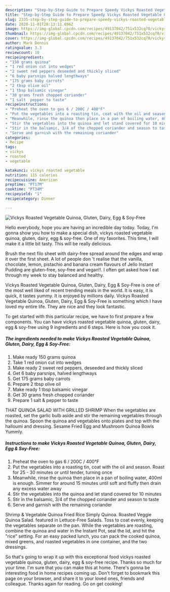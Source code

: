 ```yaml
---
description: "Step-by-Step Guide to Prepare Speedy Vickys Roasted Vegetable Quinoa, Gluten, Dairy, Egg &amp;amp; Soy-Free"
title: "Step-by-Step Guide to Prepare Speedy Vickys Roasted Vegetable Quinoa, Gluten, Dairy, Egg &amp;amp; Soy-Free"
slug: 2335-step-by-step-guide-to-prepare-speedy-vickys-roasted-vegetable-quinoa-gluten-dairy-egg-and-amp-soy-free
date: 2020-11-01T20:13:11.696Z
image: https://img-global.cpcdn.com/recipes/49137042/751x532cq70/vickys-roasted-vegetable-quinoa-gluten-dairy-egg-soy-free-recipe-main-photo.jpg
thumbnail: https://img-global.cpcdn.com/recipes/49137042/751x532cq70/vickys-roasted-vegetable-quinoa-gluten-dairy-egg-soy-free-recipe-main-photo.jpg
cover: https://img-global.cpcdn.com/recipes/49137042/751x532cq70/vickys-roasted-vegetable-quinoa-gluten-dairy-egg-soy-free-recipe-main-photo.jpg
author: Mark Dennis
ratingvalue: 3.3
reviewcount: 10
recipeingredient:
- "150 grams quinoa"
- "1 red onion cut into wedges"
- "2 sweet red peppers deseeded and thickly sliced"
- "6 baby parsnips halved lengthways"
- "175 grams baby carrots"
- "2 tbsp olive oil"
- "1 tbsp balsamic vinegar"
- "30 grams fresh chopped coriander"
- "1 salt  pepper to taste"
recipeinstructions:
- "Preheat the oven to gas 6 / 200C / 400°F"
- "Put the vegetables into a roasting tin, coat with the oil and season. Roast for 25 - 30 minutes or until tender, turning once"
- "Meanwhile, rinse the quinoa then place in a pan of boiling water, 400ml is enough. Simmer for around 15 minutes until soft and fluffy then drain any excess water away"
- "Stir the vegetables into the quinoa and let stand covered for 10 minutes"
- "Stir in the balsamic, 3/4 of the chopped coriander and season to taste"
- "Serve and garnish with the remaining coriander"
categories:
- Recipe
tags:
- vickys
- roasted
- vegetable

katakunci: vickys roasted vegetable 
nutrition: 115 calories
recipecuisine: American
preptime: "PT17M"
cooktime: "PT34M"
recipeyield: "1"
recipecategory: Dinner

---
```



![Vickys Roasted Vegetable Quinoa, Gluten, Dairy, Egg &amp; Soy-Free](https://img-global.cpcdn.com/recipes/49137042/751x532cq70/vickys-roasted-vegetable-quinoa-gluten-dairy-egg-soy-free-recipe-main-photo.jpg)

Hello everybody, hope you are having an incredible day today. Today, I'm gonna show you how to make a special dish, vickys roasted vegetable quinoa, gluten, dairy, egg &amp; soy-free. One of my favorites. This time, I will make it a little bit tasty. This will be really delicious.

Brush the next filo sheet with dairy-free spread around the edges and wrap it over the first sheet. A lot of people don &#39;t realise that the vanilla, chocolate, lemon, pistachio and banana cream flavours of Jello Instant Pudding are gluten-free, soy-free and vegan!!. I often get asked how I eat through my week to stay balanced and healthy.

Vickys Roasted Vegetable Quinoa, Gluten, Dairy, Egg &amp; Soy-Free is one of the most well liked of recent trending meals in the world. It is easy, it is quick, it tastes yummy. It is enjoyed by millions daily. Vickys Roasted Vegetable Quinoa, Gluten, Dairy, Egg &amp; Soy-Free is something which I have loved my entire life. They are nice and they look fantastic.


To get started with this particular recipe, we have to first prepare a few components. You can have vickys roasted vegetable quinoa, gluten, dairy, egg &amp; soy-free using 9 ingredients and 6 steps. Here is how you cook it.

<!--inarticleads1-->

##### The ingredients needed to make Vickys Roasted Vegetable Quinoa, Gluten, Dairy, Egg &amp; Soy-Free:

1. Make ready 150 grams quinoa
1. Take 1 red onion cut into wedges
1. Make ready 2 sweet red peppers, deseeded and thickly sliced
1. Get 6 baby parsnips, halved lengthways
1. Get 175 grams baby carrots
1. Prepare 2 tbsp olive oil
1. Make ready 1 tbsp balsamic vinegar
1. Get 30 grams fresh chopped coriander
1. Prepare 1 salt &amp; pepper to taste


THAT QUINOA SALAD WITH GRILLED SHRIMP When the vegetables are roasted, set the garlic bulb aside and stir the remaining vegetables through the quinoa. Spoon the quinoa and vegetables onto plates and top with the halloumi and dressing. Sesame Fried Egg and Mushroom Quinoa Bowls Yummly. 

<!--inarticleads2-->

##### Instructions to make Vickys Roasted Vegetable Quinoa, Gluten, Dairy, Egg &amp; Soy-Free:

1. Preheat the oven to gas 6 / 200C / 400°F
1. Put the vegetables into a roasting tin, coat with the oil and season. Roast for 25 - 30 minutes or until tender, turning once
1. Meanwhile, rinse the quinoa then place in a pan of boiling water, 400ml is enough. Simmer for around 15 minutes until soft and fluffy then drain any excess water away
1. Stir the vegetables into the quinoa and let stand covered for 10 minutes
1. Stir in the balsamic, 3/4 of the chopped coriander and season to taste
1. Serve and garnish with the remaining coriander


Shrimp &amp; Vegetable Quinoa Fried Rice Simply Quinoa. Roasted Veggie Quinoa Salad. featured in Lettuce-Free Salads. Toss to coat evenly, keeping the vegetables separate on the pan. While the vegetables are roasting, combine the quinoa and water in the Instant Pot, seal the lid, and hit the &#34;rice&#34; setting. For an easy packed lunch, you can pack the cooked quinoa, mixed greens, and roasted vegetables in one container, and the two dressings. 

So that's going to wrap it up with this exceptional food vickys roasted vegetable quinoa, gluten, dairy, egg &amp; soy-free recipe. Thanks so much for your time. I'm sure that you can make this at home. There's gonna be interesting food in home recipes coming up. Don't forget to bookmark this page on your browser, and share it to your loved ones, friends and colleague. Thanks again for reading. Go on get cooking!
